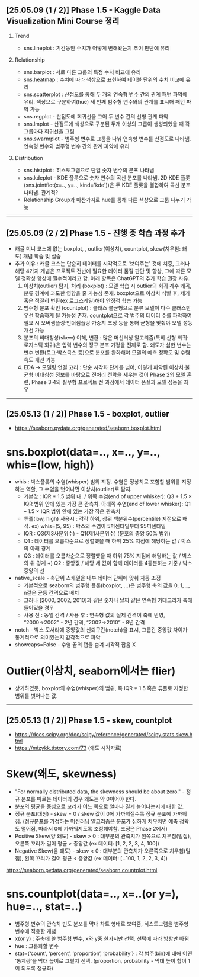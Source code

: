 ## [25.05.09 (1 / 2)] Phase 1.5 - Kaggle Data Visualization Mini Course 정리
1. Trend 
	- sns.lineplot : 기간동안 수치가 어떻게 변해왔는지 추이 판단에 유리

2. Relationship 
	- sns.barplot : 서로 다른 그룹의 특정 수치 비교에 유리
	- sns.heatmap : 수치에 따라 색상으로 표현하여 테이블 단위의 수치 비교에 유리
	- sns.scatterplot : 산점도를 통해 두 개의 연속형 변수 간의 관계 패턴 파악에 유리. 색상으로 구분하여(hue) 세 번째 범주형 변수와의 관계를 표시해 패턴 파악 가능
	- sns.regplot - 산점도에 회귀선을 그어 두 변수 간의 선형 관계 파악
	- sns.lmplot - 산점도에 색상으로 구분된 두개 이상의 그룹이 생성되었을 때 각 그룹마다 회귀선을 그림
	- sns.swarmplot - 범주형 변수로 그룹을 나눠 연속형 변수를 산점도로 나타냄. 연속형 변수와 범주형 변수 간의 관계 파악에 유리

3. Distribution
	- sns.histplot : 히스토그램으로 단일 숫자 변수의 분포 나타냄
	- sns.kdeplot - KDE 플롯으로 숫자 변수의 곡선 분포를 나타냄. 2D KDE 플롯(sns.jointflot(x=.., y=.., kind='kde'))은 두 KDE 플롯을 결합하여 곡선 분포 나타냄. 관계적?
	- Relationship Group과 마찬가지로 hue를 통해 다른 색상으로 그룹 나누기 가능

--- 
## [25.05.09 (2 / 2] Phase 1.5 - 진행 중 학습 과정 추가
- 캐글 미니 코스에 없는 boxplot, , outlier(이상치), countplot, skew(치우침: 왜도) 개념 학습 및 실습
- 추가 이유 : 캐글 코스는 단순히 데이터를 시각적으로 '보여주는' 것에 치중, 그러나 해당 4가지 개념은 프로젝트 전반에 필요한 데이터 품질 판단 및 향상, 그에 따른 모델 정확성 향상에 필수적이라고 함. 아래 항목은 ChatGPT의 추가 학습 권장 사유.
	1) 이상치(outlier) 탐지, 처리 (boxplot) : 모델 학습 시 outlier의 회귀 계수 왜곡, 분류 경계에 과도한 영향을 줄 가능성 존재. boxplot으로 이상치 식별 후, 제거 혹은 적절히 변환(ex 로그스케일)해야 안정적 학습 가능
	2) 범주형 분포 확인 (countplot) : 클래스 불균형으로 분류 모델이 다수 클래스만 우선 학습하게 될 가능성 존재. countplot으로 각 범주의 데이터 수를 파악하여 필요 시 오버샘플링·언더샘플링·가중치 조정 등을 통해 균형을 맞춰야 모델 성능 개선 가능
	3) 분포의 비대칭성(skew) 이해, 변환 : 많은 머신러닝 알고리즘(특히 선형 회귀·로지스틱 회귀)은 입력 변수의 정규 분포 가정을 전제로 함. 왜도가 심한 변수는 변수 변환(로그·박스콕스 등)으로 분포를 완화해야 모델의 예측 정확도 및 수렴 속도 개선 가능
	4) EDA → 모델링 연결 고리 : 단순 시각화 단계를 넘어, 이렇게 파악된 이상치·불균형·비대칭성 정보를 바탕으로 전처리 전략을 세우는 것이 Phase 2의 모델 훈련, Phase 3·4의 실무형 프로젝트 전 과정에서 데이터 품질과 모델 성능을 좌우

---
## [25.05.13 (1 / 2)] Phase 1.5 - boxplot, outlier
- https://seaborn.pydata.org/generated/seaborn.boxplot.html
# sns.boxplot(data=.., x=.., y=.., whis=(low, high))
- whis : 박스플롯의 수염(whisper) 범위 지정. 수염은 정상치로 포함할 범위를 지정하는 역할, 그 수염을 벗어나면 이상치(outlier)로 탐지.
	- 기본값 : IQR * 1.5 범위 내. / 위쪽 수염(end of upper whisker): Q3 + 1.5 × IQR 범위 안에 있는 가장 큰 관측치. 아래쪽 수염(end of lower whisker): Q1 – 1.5 × IQR 범위 안에 있는 가장 작은 관측치
   	- 튜플(low, high) 사용시 : 각각 하위, 상위 백분위수(percentile) 지점으로 해석. ex) whis=(5, 95) : 박스의 수염이 5퍼센타일부터 95퍼센타일  
	- IQR : Q3(제3사분위수) - Q1(제1사분위수) (분포의 중앙 50% 범위)
   	- Q1 : 데이터를 오름차순으로 정렬했을 때 하위 25% 지점에 해당하는 값 / 박스의 아래 경계
   	- Q3 : 데이터를 오름차순으로 정렬했을 때 하위 75% 지점에 해당하는 값 / 박스의 위 경계
  	+) Q2 : 중앙값 / 해당 세 값이 함께 데이터를 4등분하는 기준 / 박스 중앙의 선
- native_scale - 축단위 스케일을 내부 데이터 단위에 맞춰 자동 조정 
	- 기본적으로 seaborn의 범주형 플롯(boxplot, ...)은 범주형 축의 값을 0, 1, .., n같은 균등 간격으로 배치
	- 그러나 [2000, 2002, 2010]과 같은 숫자나 날짜 같은 연속형 카테고리가 축에 들어있을 경우 
	- 사용 전 : 동일 간격 / 사용 후 : 연속형 값의 실제 간격이 축에 반영, “2000→2002” - 2년 간격, “2002→2010” - 8년 간격
- notch - 박스 모서리에 중앙값의 신뢰구간(notch)을 표시, 그룹간 중앙값 차이가 통계적으로 의미있는지 감각적으로 파악
- showcaps=False - 수염 끝의 캡을 숨겨 시각적 잡음 X

# Outlier(이상치, seaborn에서는 flier)
- 상기하였듯, boxplot의 수염(whisper)의 범위, 즉 IQR * 1.5 혹은 튜플로 지정한 범위를 벗어나는 값.

---
## [25.05.13 (1 / 2)] Phase 1.5 - skew, countplot
- https://docs.scipy.org/doc/scipy/reference/generated/scipy.stats.skew.html
- https://mizykk.tistory.com/73 (왜도 시각자료)
# Skew(왜도, skewness)
- "For normally distributed data, the skewness should be about zero." - 정규 분포를 따르는 데이터의 경우 왜도는 약 0이어야 한다.
- 분포의 평균을 중심으로 꼬리가 어느 쪽으로 얼마나 길게 늘어나는지에 대한 값.
- 정규 분포(대칭) - skew = 0 / skew 값이 0에 가까워질수록 정규 분포에 가까워짐. (정규분포를 가정하는 머신러닝 알고리즘은 분포가 심하게 치우치면 예측 정확도 떨어짐, 따라서 0에 가까워지도록 조정해야함. 조정은 Phase 2에서) 
- Positive Skew(양 왜도) - skew > 0 : 대부분의 관측치가 왼쪽으로 치우침(밀집), 오른쪽 꼬리가 길어 평균 > 중앙값 (ex 데이터: [1, 2, 2, 3, 4, 100])
- Negative Skew(음 왜도) - skew < 0 : 대부분의 관측치가 오른쪽으로 치우침(밀집), 왼쪽 꼬리가 길어 평균 < 중앙값 (ex 데이터: [−100, 1, 2, 2, 3, 4])

https://seaborn.pydata.org/generated/seaborn.countplot.html
# sns.countplot(data=.., x=..(or y=), hue=.., stat=..)
- 범주형 변수의 관측치 빈도 분포를 막대 차트 형태로 보여줌, 히스토그램을 범주형 변수에 적용한 개념
- x(or y) : 주축에 쓸 범주형 변수, x와 y중 한가지만 선택. 선택에 따라 방향만 바뀜
- hue : 그룹화할 변수
- stat={‘count’, ‘percent’, ‘proportion’, ‘probability’} : 각 범주(bin)에 대해 어떤 ‘통계량’을 막대 높이로 그릴지 선택. (proportion, probability - 막대 높이 합이 1이 되도록 정규화)
